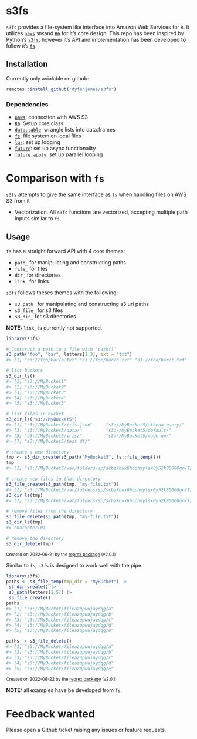 
<!-- README.md is generated from README.Rmd. Please edit that file -->

# s3fs

`s3fs` provides a file-system like interface into Amazon Web Services
for `R`. It utilizes [`paws`](https://github.com/paws-r/paws) `SDK`and
[`R6`](https://github.com/r-lib/R6) for it’s core design. This repo has
been inspired by Python’s [`s3fs`](https://github.com/fsspec/s3fs),
however it’s API and implementation has been developed to follow `R`’s
[`fs`](https://github.com/r-lib/fs).

## Installation

Currently only avialable on github:

``` r
remotes::install_github("dyfanjones/s3fs")
```

### Dependencies

-   [`paws`](https://github.com/paws-r/paws): connection with AWS S3
-   [`R6`](https://github.com/r-lib/R6): Setup core class
-   [`data.table`](https://github.com/Rdatatable/data.table): wrangle
    lists into data.frames
-   [`fs`](https://github.com/r-lib/fs): file system on local files
-   [`lgr`](https://github.com/s-fleck/lgr): set up logging
-   [`future`](https://github.com/HenrikBengtsson/future): set up async
    functionality
-   [`future.apply`](https://github.com/HenrikBengtsson/future.apply):
    set up parallel looping

# Comparison with `fs`

`s3fs` attempts to give the same interface as `fs` when handling files
on AWS S3 from `R`.

-   Vectorization. All `s3fs` functions are vectorized, accepting
    multiple path inputs similar to `fs`.

## Usage

`fs` has a straight forward API with 4 core themes:

-   `path_` for manipulating and constructing paths
-   `file_` for files
-   `dir_` for directories
-   `link_` for links

`s3fs` follows theses themes with the following:

-   `s3_path_` for manipulating and constructing s3 uri paths
-   `s3_file_` for s3 files
-   `s3_dir_` for s3 directories

**NOTE:** `link_` is currently not supported.

``` r
library(s3fs)

# Construct a path to a file with `path()`
s3_path("foo", "bar", letters[1:3], ext = "txt")
#> [1] "s3://foo/bar/a.txt" "s3://foo/bar/b.txt" "s3://foo/bar/c.txt"

# list buckets
s3_dir_ls()
#> [1] "s3://MyBucket1"
#> [2] "s3://MyBucket2"                                        
#> [3] "s3://MyBucket3"               
#> [4] "s3://MyBucket4"                            
#> [5] "s3://MyBucket5"

# list files in bucket
s3_dir_ls("s3://MyBucket5")
#> [1] "s3://MyBucket5/iris.json"     "s3://MyBucket5/athena-query/"
#> [3] "s3://MyBucket5/data/"         "s3://MyBucket5/default/"     
#> [5] "s3://MyBucket5/iris/"         "s3://MyBucket5/made-up/"     
#> [7] "s3://MyBucket5/test_df/"

# create a new directory
tmp <- s3_dir_create(s3_path("MyBucket5", fs::file_temp()))
tmp
#> [1] "s3://MyBucket5/var/folders/sp/scbzkbwx6hbchmylsx0y52k80000gn/T/RtmpjtH1NO/file160d04e147723"

# create new files in that directory
s3_file_create(s3_path(tmp, "my-file.txt"))
#> [1] "s3://MyBucket5/var/folders/sp/scbzkbwx6hbchmylsx0y52k80000gn/T/RtmpjtH1NO/file160d04e147723/my-file.txt"
s3_dir_ls(tmp)
#> [1] "s3://MyBucket5/var/folders/sp/scbzkbwx6hbchmylsx0y52k80000gn/T/RtmpjtH1NO/file160d04e147723/my-file.txt"

# remove files from the directory
s3_file_delete(s3_path(tmp, "my-file.txt"))
s3_dir_ls(tmp)
#> character(0)

# remove the directory
s3_dir_delete(tmp)
```

<sup>Created on 2022-06-21 by the [reprex
package](https://reprex.tidyverse.org) (v2.0.1)</sup>

Similar to `fs`, `s3fs` is designed to work well with the pipe.

``` r
library(s3fs)
paths <- s3_file_temp(tmp_dir = "MyBucket") |>
 s3_dir_create() |>
 s3_path(letters[1:5]) |>
 s3_file_create()
paths
#> [1] "s3://MyBucket/fileazqpwujaydqg/a"
#> [2] "s3://MyBucket/fileazqpwujaydqg/b"
#> [3] "s3://MyBucket/fileazqpwujaydqg/c"
#> [4] "s3://MyBucket/fileazqpwujaydqg/d"
#> [5] "s3://MyBucket/fileazqpwujaydqg/e"

paths |> s3_file_delete()
#> [1] "s3://MyBucket/fileazqpwujaydqg/a"
#> [2] "s3://MyBucket/fileazqpwujaydqg/b"
#> [3] "s3://MyBucket/fileazqpwujaydqg/c"
#> [4] "s3://MyBucket/fileazqpwujaydqg/d"
#> [5] "s3://MyBucket/fileazqpwujaydqg/e"
```

<sup>Created on 2022-06-22 by the [reprex
package](https://reprex.tidyverse.org) (v2.0.1)</sup>

**NOTE:** all examples have be developed from `fs`.

# Feedback wanted

Please open a Github ticket raising any issues or feature requests.
